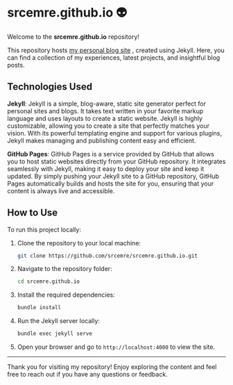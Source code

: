 # srcemre.github.io 👽

Welcome to the **srcemre.github.io** repository!

This repository hosts [my personal blog site](https://emresarac.com.tr) , created using Jekyll. Here, you can find a collection of my experiences, latest projects, and insightful blog posts.

## Technologies Used

**Jekyll**: Jekyll is a simple, blog-aware, static site generator perfect for personal sites and blogs. It takes text written in your favorite markup language and uses layouts to create a static website. Jekyll is highly customizable, allowing you to create a site that perfectly matches your vision. With its powerful templating engine and support for various plugins, Jekyll makes managing and publishing content easy and efficient.

**GitHub Pages**: GitHub Pages is a service provided by GitHub that allows you to host static websites directly from your GitHub repository. It integrates seamlessly with Jekyll, making it easy to deploy your site and keep it updated. By simply pushing your Jekyll site to a GitHub repository, GitHub Pages automatically builds and hosts the site for you, ensuring that your content is always live and accessible.

## How to Use

To run this project locally:

1. Clone the repository to your local machine:

    ```bash
    git clone https://github.com/srcemre/srcemre.github.io.git
    ```

2. Navigate to the repository folder:

    ```bash
    cd srcemre.github.io
    ```

3. Install the required dependencies:

    ```bash
    bundle install
    ```

4. Run the Jekyll server locally:

    ```bash
    bundle exec jekyll serve
    ```

5. Open your browser and go to `http://localhost:4000` to view the site.

---

Thank you for visiting my repository! Enjoy exploring the content and feel free to reach out if you have any questions or feedback.
